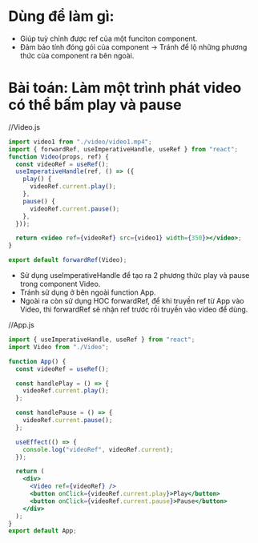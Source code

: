 # Dùng để làm gì:

- Giúp tuỳ chỉnh được ref của một funciton component.
- Đảm bảo tính đóng gói của component -> Tránh để lộ những phương thức của component ra bên ngoài.

# Bài toán: Làm một trình phát video có thể bấm play và pause

//Video.js

```jsx
import video1 from "./video/video1.mp4";
import { forwardRef, useImperativeHandle, useRef } from "react";
function Video(props, ref) {
  const videoRef = useRef();
  useImperativeHandle(ref, () => ({
    play() {
      videoRef.current.play();
    },
    pause() {
      videoRef.current.pause();
    },
  }));

  return <video ref={videoRef} src={video1} width={350}></video>;
}

export default forwardRef(Video);
```

- Sử dụng useImperativeHandle để tạo ra 2 phương thức play và pause trong component Video.
- Tránh sử dụng ở bên ngoài function App.
- Ngoài ra còn sử dụng HOC forwardRef, để khi truyền ref từ App vào Video, thì forwardRef sẽ nhận ref trước rồi truyền vào video để dùng.

//App.js

```jsx
import { useImperativeHandle, useRef } from "react";
import Video from "./Video";

function App() {
  const videoRef = useRef();

  const handlePlay = () => {
    videoRef.current.play();
  };

  const handlePause = () => {
    videoRef.current.pause();
  };

  useEffect(() => {
    console.log("videoRef", videoRef.current);
  });

  return (
    <div>
      <Video ref={videoRef} />
      <button onClick={videoRef.current.play}>Play</button>
      <button onClick={videoRef.current.pause}>Pause</button>
    </div>
  );
}
export default App;
```
